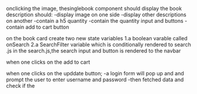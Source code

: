 onclicking the image, thesinglebook component should display
the book description should:
   -display image on one side
   -display other descriptions on another
   -contain a h5 quantity
   -contain the quantity input and buttons
   -contain add to cart button
   
   
on the book card create two new state variables
    1.a boolean varable called onSearch
    2.a SearchFilter variable which is conditionally rendered to search .js
in the search.js,the search input and button is rendered to the navbar
    
   
when one clicks on the add to cart 


when one clicks on the upddate button;
   -a login form will pop up and and prompt the user to enter username and password
   -then fetched data and check if the 

